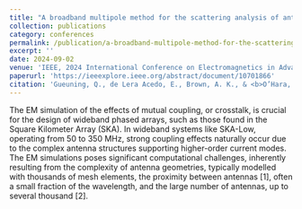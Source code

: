 ```yaml
---
title: "A broadband multipole method for the scattering analysis of antenna arrays"
collection: publications
category: conferences
permalink: /publication/a-broadband-multipole-method-for-the-scattering-analysis
excerpt: ''
date: 2024-09-02
venue: 'IEEE, 2024 International Conference on Electromagnetics in Advanced Applications (ICEAA)'
paperurl: 'https://ieeexplore.ieee.org/abstract/document/10701866'
citation: 'Gueuning, Q., de Lera Acedo, E., Brown, A. K., & <b>O’Hara, O.</b> (2024, September). A broadband multipole method for the scattering analysis of antenna arrays. In 2024 International Conference on Electromagnetics in Advanced Applications (ICEAA) (pp. 1-1). IEEE.'
---
```


The EM simulation of the effects of mutual coupling, or crosstalk, is crucial for the design of wideband phased arrays, such as those found in the Square Kilometer Array (SKA). In wideband systems like SKA-Low, operating from 50 to 350 MHz, strong coupling effects naturally occur due to the complex antenna structures supporting higher-order current modes. The EM simulations poses significant computational challenges, inherently resulting from the complexity of antenna geometries, typically modelled with thousands of mesh elements, the proximity between antennas [1], often a small fraction of the wavelength, and the large number of antennas, up to several thousand [2].